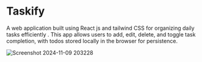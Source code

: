 # Taskify
A web application built using React js and tailwind CSS for organizing daily tasks efficiently . This app allows users to add, edit, delete, and toggle task completion, with todos stored locally in the browser for persistence.

![Screenshot 2024-11-09 203228](https://github.com/user-attachments/assets/bcf71b3a-44cf-42b7-b45c-b3def833968b)
